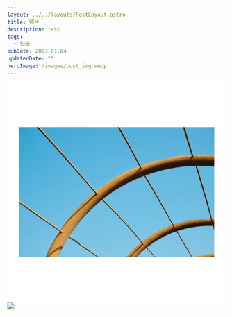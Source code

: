 ```yaml
---
layout: ../../layouts/PostLayout.astro
title: 照片
description: test
tags:
  - 扫街
pubDate: 2023.01.04
updatedDate: ""
heroImage: /images/post_img.webp
---
```

![](https://raw.githubusercontent.com/Real-Rio/pictures/main/img/WeChat%20Image_20230104191309.jpg)
![](https://raw.githubusercontent.com/Real-Rio/pictures/main/img/WeChat%20Image_20230104191406.jpg)


